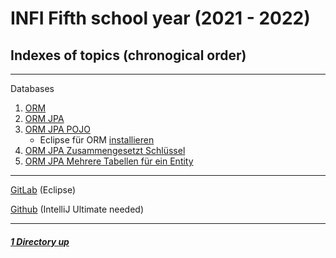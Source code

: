 # INFI Fifth school year (2021 - 2022)

Indexes of topics (chronogical order)
-------------------------------------

---

Databases

1. [ORM](./ORM.md) 
2. [ORM JPA](./ORM_JPA.md)
3. [ORM JPA POJO](./ORM_JPA_POJO.md)
   - Eclipse für ORM [installieren](./EclipseInstallation.md)
4. [ORM JPA Zusammengesetzt Schlüssel](./ORM_JPA_ZusammengesetzteSchluessel.md)
5. [ORM JPA Mehrere Tabellen für ein Entity](./ORM_JPA_MultipleTables.md)

----

[GitLab](https://gitlab.com/AmaMark) (Eclipse)

[Github](https://github.com/Baumbart13/HTL_INFI_DB) (IntelliJ Ultimate needed)

----

##### [1 Directory up](./../README.md)